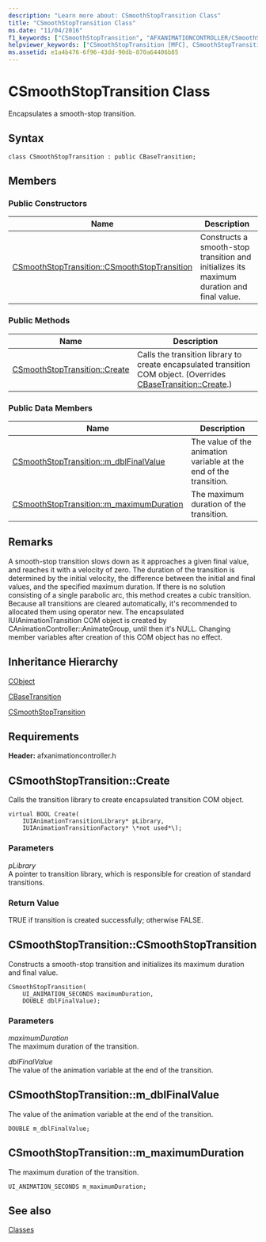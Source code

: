 ```yaml
---
description: "Learn more about: CSmoothStopTransition Class"
title: "CSmoothStopTransition Class"
ms.date: "11/04/2016"
f1_keywords: ["CSmoothStopTransition", "AFXANIMATIONCONTROLLER/CSmoothStopTransition", "AFXANIMATIONCONTROLLER/CSmoothStopTransition::CSmoothStopTransition", "AFXANIMATIONCONTROLLER/CSmoothStopTransition::Create", "AFXANIMATIONCONTROLLER/CSmoothStopTransition::m_dblFinalValue", "AFXANIMATIONCONTROLLER/CSmoothStopTransition::m_maximumDuration"]
helpviewer_keywords: ["CSmoothStopTransition [MFC], CSmoothStopTransition", "CSmoothStopTransition [MFC], Create", "CSmoothStopTransition [MFC], m_dblFinalValue", "CSmoothStopTransition [MFC], m_maximumDuration"]
ms.assetid: e1a4b476-6f96-43dd-90db-870a64406b85
---
```

# CSmoothStopTransition Class

Encapsulates a smooth-stop transition.

## Syntax

```
class CSmoothStopTransition : public CBaseTransition;
```

## Members

### Public Constructors

|Name|Description|
|----------|-----------------|
|[CSmoothStopTransition::CSmoothStopTransition](#csmoothstoptransition)|Constructs a smooth-stop transition and initializes its maximum duration and final value.|

### Public Methods

|Name|Description|
|----------|-----------------|
|[CSmoothStopTransition::Create](#create)|Calls the transition library to create encapsulated transition COM object. (Overrides [CBaseTransition::Create](../../mfc/reference/cbasetransition-class.md#create).)|

### Public Data Members

|Name|Description|
|----------|-----------------|
|[CSmoothStopTransition::m_dblFinalValue](#m_dblfinalvalue)|The value of the animation variable at the end of the transition.|
|[CSmoothStopTransition::m_maximumDuration](#m_maximumduration)|The maximum duration of the transition.|

## Remarks

A smooth-stop transition slows down as it approaches a given final value, and reaches it with a velocity of zero. The duration of the transition is determined by the initial velocity, the difference between the initial and final values, and the specified maximum duration. If there is no solution consisting of a single parabolic arc, this method creates a cubic transition. Because all transitions are cleared automatically, it's recommended to allocated them using operator new. The encapsulated IUIAnimationTransition COM object is created by CAnimationController::AnimateGroup, until then it's NULL. Changing member variables after creation of this COM object has no effect.

## Inheritance Hierarchy

[CObject](../../mfc/reference/cobject-class.md)

[CBaseTransition](../../mfc/reference/cbasetransition-class.md)

[CSmoothStopTransition](../../mfc/reference/csmoothstoptransition-class.md)

## Requirements

**Header:** afxanimationcontroller.h

## <a name="create"></a> CSmoothStopTransition::Create

Calls the transition library to create encapsulated transition COM object.

```
virtual BOOL Create(
    IUIAnimationTransitionLibrary* pLibrary,
    IUIAnimationTransitionFactory* \*not used*\);
```

### Parameters

*pLibrary*<br/>
A pointer to transition library, which is responsible for creation of standard transitions.

### Return Value

TRUE if transition is created successfully; otherwise FALSE.

## <a name="csmoothstoptransition"></a> CSmoothStopTransition::CSmoothStopTransition

Constructs a smooth-stop transition and initializes its maximum duration and final value.

```
CSmoothStopTransition(
    UI_ANIMATION_SECONDS maximumDuration,
    DOUBLE dblFinalValue);
```

### Parameters

*maximumDuration*<br/>
The maximum duration of the transition.

*dblFinalValue*<br/>
The value of the animation variable at the end of the transition.

## <a name="m_dblfinalvalue"></a> CSmoothStopTransition::m_dblFinalValue

The value of the animation variable at the end of the transition.

```
DOUBLE m_dblFinalValue;
```

## <a name="m_maximumduration"></a> CSmoothStopTransition::m_maximumDuration

The maximum duration of the transition.

```
UI_ANIMATION_SECONDS m_maximumDuration;
```

## See also

[Classes](../../mfc/reference/mfc-classes.md)
